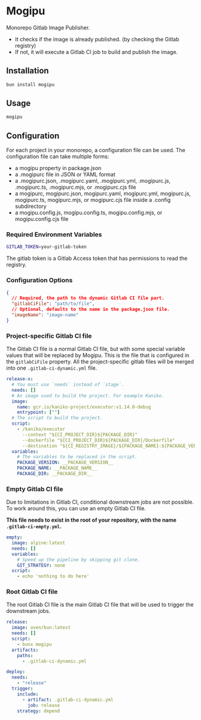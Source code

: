 # Mogipu

Monorepo Gitlab Image Publisher.

- It checks if the image is already published. (by checking the Gitlab registry)
- If not, it will execute a Gitlab CI job to build and publish the image.

## Installation

```bash
bun install mogipu
```

## Usage

```bash
mogipu
```

## Configuration

For each project in your monorepo, a configuration file can be used. The configuration file can take multiple forms:

- a mogipu property in package.json
- a .mogipurc file in JSON or YAML format
- a .mogipurc.json, .mogipurc.yaml, .mogipurc.yml, .mogipurc.js, .mogipurc.ts, .mogipurc.mjs, or .mogipurc.cjs file
- a mogipurc, mogipurc.json, mogipurc.yaml, mogipurc.yml, mogipurc.js, mogipurc.ts, mogipurc.mjs, or mogipurc.cjs file inside a .config subdirectory
- a mogipu.config.js, mogipu.config.ts, mogipu.config.mjs, or mogipu.config.cjs file

### Required Environment Variables

```bash
GITLAB_TOKEN=your-gitlab-token
```

The gitlab token is a Gitlab Access token that has permissions to read the registry.

### Configuration Options

```json
{
  // Required, the path to the dynamic Gitlab CI file part.
  "gitlabCiFile": "path/to/file",
  // Optional, defaults to the name in the package.json file.
  "imageName": "image-name"
}
```

### Project-specific Gitlab CI file

The Gitlab CI file is a normal Gitlab CI file, but with some special variable values that will be replaced by Mogipu. This is the file that is configured in the `gitlabCiFile` property. All the project-specific gitlab files will be merged into one `.gitlab-ci-dynamic.yml` file.

```yaml
release-x:
  # You must use `needs` instead of `stage`.
  needs: []
  # An image used to build the project. For example Kaniko.
  image:
    name: gcr.io/kaniko-project/executor:v1.14.0-debug
    entrypoint: [""]
  # The script to build the project.
  script:
    - /kaniko/executor
      --context "${CI_PROJECT_DIR}${PACKAGE_DIR}"
      --dockerfile "${CI_PROJECT_DIR}${PACKAGE_DIR}/Dockerfile"
      --destination "${CI_REGISTRY_IMAGE}/${PACKAGE_NAME}:${PACKAGE_VERSION}"
  variables:
    # The variables to be replaced in the script.
    PACKAGE_VERSION: __PACKAGE_VERSION__
    PACKAGE_NAME: __PACKAGE_NAME__
    PACKAGE_DIR: __PACKAGE_DIR__
```

### Empty Gitlab CI file

Due to limitations in Gitlab CI, conditional downstream jobs are not possible. To work around this, you can use an empty Gitlab CI file.

**This file needs to exist in the root of your repository, with the name `.gitlab-ci-empty.yml`.**

```yaml
empty:
  image: alpine:latest
  needs: []
  variables:
    # Speed up the pipeline by skipping git clone.
    GIT_STRATEGY: none
  script:
    - echo 'nothing to do here'
```

### Root Gitlab CI file

The root Gitlab CI file is the main Gitlab CI file that will be used to trigger the downstream jobs.

```yaml
release:
  image: oven/bun:latest
  needs: []
  script:
    - bunx mogipu
  artifacts:
    paths:
      - .gitlab-ci-dynamic.yml

deploy:
  needs:
    - "release"
  trigger:
    include:
      - artifact: .gitlab-ci-dynamic.yml
        job: release
    strategy: depend
```
